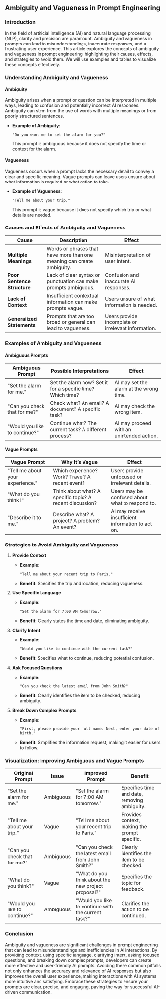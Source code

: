 ## Ambiguity and Vagueness in Prompt Engineering

### Introduction

In the field of artificial intelligence (AI) and natural language processing (NLP), clarity and precision are paramount. Ambiguity and vagueness in prompts can lead to misunderstandings, inaccurate responses, and a frustrating user experience. This article explores the concepts of ambiguity and vagueness in prompt engineering, highlighting their causes, effects, and strategies to avoid them. We will use examples and tables to visualize these concepts effectively.

### Understanding Ambiguity and Vagueness

#### Ambiguity
Ambiguity arises when a prompt or question can be interpreted in multiple ways, leading to confusion and potentially incorrect AI responses. Ambiguity can stem from the use of words with multiple meanings or from poorly structured sentences.

- **Example of Ambiguity**:
  ```
  "Do you want me to set the alarm for you?"
  ```
  This prompt is ambiguous because it does not specify the time or context for the alarm.

#### Vagueness
Vagueness occurs when a prompt lacks the necessary detail to convey a clear and specific meaning. Vague prompts can leave users unsure about what information is required or what action to take.

- **Example of Vagueness**:
  ```
  "Tell me about your trip."
  ```
  This prompt is vague because it does not specify which trip or what details are needed.

### Causes and Effects of Ambiguity and Vagueness

| **Cause**                     | **Description**                                                                                  | **Effect**                                         |
|-------------------------------|--------------------------------------------------------------------------------------------------|----------------------------------------------------|
| **Multiple Meanings**         | Words or phrases that have more than one meaning can create ambiguity.                           | Misinterpretation of user intent.                  |
| **Poor Sentence Structure**   | Lack of clear syntax or punctuation can make prompts ambiguous.                                 | Confusion and inaccurate AI responses.             |
| **Lack of Context**           | Insufficient contextual information can make prompts vague.                                     | Users unsure of what information is needed.        |
| **Generalized Statements**    | Prompts that are too broad or general can lead to vagueness.                                     | Users provide incomplete or irrelevant information.|

### Examples of Ambiguity and Vagueness

#### Ambiguous Prompts

| **Ambiguous Prompt**                   | **Possible Interpretations**                                              | **Effect**                                         |
|----------------------------------------|---------------------------------------------------------------------------|----------------------------------------------------|
| "Set the alarm for me."                | Set the alarm now? Set it for a specific time? Which time?                 | AI may set the alarm at the wrong time.            |
| "Can you check that for me?"           | Check what? An email? A document? A specific task?                        | AI may check the wrong item.                       |
| "Would you like to continue?"          | Continue what? The current task? A different process?                     | AI may proceed with an unintended action.          |

#### Vague Prompts

| **Vague Prompt**                       | **Why It’s Vague**                                                        | **Effect**                                         |
|----------------------------------------|---------------------------------------------------------------------------|----------------------------------------------------|
| "Tell me about your experience."       | Which experience? Work? Travel? A recent event?                           | Users provide unfocused or irrelevant details.     |
| "What do you think?"                   | Think about what? A specific topic? A recent discussion?                  | Users may be confused about what to respond to.    |
| "Describe it to me."                   | Describe what? A project? A problem? An event?                            | AI may receive insufficient information to act on. |

### Strategies to Avoid Ambiguity and Vagueness

1. **Provide Context**
   - **Example**:
     ```
     "Tell me about your recent trip to Paris."
     ```
   - **Benefit**: Specifies the trip and location, reducing vagueness.

2. **Use Specific Language**
   - **Example**:
     ```
     "Set the alarm for 7:00 AM tomorrow."
     ```
   - **Benefit**: Clearly states the time and date, eliminating ambiguity.

3. **Clarify Intent**
   - **Example**:
     ```
     "Would you like to continue with the current task?"
     ```
   - **Benefit**: Specifies what to continue, reducing potential confusion.

4. **Ask Focused Questions**
   - **Example**:
     ```
     "Can you check the latest email from John Smith?"
     ```
   - **Benefit**: Clearly identifies the item to be checked, reducing ambiguity.

5. **Break Down Complex Prompts**
   - **Example**:
     ```
     "First, please provide your full name. Next, enter your date of birth."
     ```
   - **Benefit**: Simplifies the information request, making it easier for users to follow.

### Visualization: Improving Ambiguous and Vague Prompts

| **Original Prompt**                   | **Issue**                        | **Improved Prompt**                              | **Benefit**                                        |
|---------------------------------------|----------------------------------|-------------------------------------------------|---------------------------------------------------|
| "Set the alarm for me."               | Ambiguous                        | "Set the alarm for 7:00 AM tomorrow."            | Specifies time and date, removing ambiguity.       |
| "Tell me about your trip."            | Vague                            | "Tell me about your recent trip to Paris."       | Provides context, making the prompt specific.      |
| "Can you check that for me?"          | Ambiguous                        | "Can you check the latest email from John Smith?"| Clearly identifies the item to be checked.         |
| "What do you think?"                  | Vague                            | "What do you think about the new project proposal?"| Specifies the topic for feedback.                  |
| "Would you like to continue?"         | Ambiguous                        | "Would you like to continue with the current task?"| Clarifies the action to be continued.             |

### Conclusion

Ambiguity and vagueness are significant challenges in prompt engineering that can lead to misunderstandings and inefficiencies in AI interactions. By providing context, using specific language, clarifying intent, asking focused questions, and breaking down complex prompts, developers can create more effective and user-friendly AI prompts. Avoiding these common pitfalls not only enhances the accuracy and relevance of AI responses but also improves the overall user experience, making interactions with AI systems more intuitive and satisfying. Embrace these strategies to ensure your prompts are clear, precise, and engaging, paving the way for successful AI-driven communication.